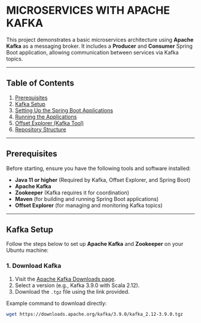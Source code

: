# MICROSERVICES WITH APACHE KAFKA

This project demonstrates a basic microservices architecture using **Apache Kafka** as a messaging broker. It includes a **Producer** and **Consumer** Spring Boot application, allowing communication between services via Kafka topics.

---

## Table of Contents

1. [Prerequisites](#prerequisites)
2. [Kafka Setup](#kafka-setup)
3. [Setting Up the Spring Boot Applications](#setting-up-the-spring-boot-applications)
4. [Running the Applications](#running-the-applications)
5. [Offset Explorer (Kafka Tool)](#offset-explorer-kafka-tool)
6. [Repository Structure](#repository-structure)

---

## Prerequisites

Before starting, ensure you have the following tools and software installed:

- **Java 11 or higher** (Required by Kafka, Offset Explorer, and Spring Boot)
- **Apache Kafka**
- **Zookeeper** (Kafka requires it for coordination)
- **Maven** (for building and running Spring Boot applications)
- **Offset Explorer** (for managing and monitoring Kafka topics)

---

## Kafka Setup

Follow the steps below to set up **Apache Kafka** and **Zookeeper** on your Ubuntu machine:

### 1. **Download Kafka**

1. Visit the [Apache Kafka Downloads page](https://kafka.apache.org/downloads).
2. Select a version (e.g., Kafka 3.9.0 with Scala 2.12).
3. Download the `.tgz` file using the link provided.

Example command to download directly:

```bash
wget https://downloads.apache.org/kafka/3.9.0/kafka_2.12-3.9.0.tgz
